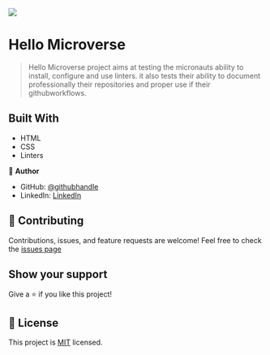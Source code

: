 ![](https://img.shields.io/badge/Microverse-blueviolet)

# Hello Microverse

>   Hello Microverse project aims at testing the micronauts ability to install, configure and use linters.
    it also tests their ability to document professionally their repositories and proper use if their githubworkflows.


## Built With

- HTML
- CSS
- Linters

👤 **Author**

- GitHub: [@githubhandle](https://github.com/rugwizangoga)
- LinkedIn: [LinkedIn](https://www.linkedin.com/in/iradukunda-pacific-rugwizangoga)

## 🤝 Contributing

Contributions, issues, and feature requests are welcome!
Feel free to check the [issues page](../../issues/)

## Show your support

Give a ⭐️ if you like this project!

## 📝 License

This project is [MIT](./LICENSE) licensed.
